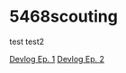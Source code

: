 # 5468scouting
test test2

[Devlog Ep. 1](https://www.youtube.com/watch?v=6sPh0G93lks)
[Devlog Ep. 2](https://www.youtube.com/watch?v=_fTlQv4Ql4c)
